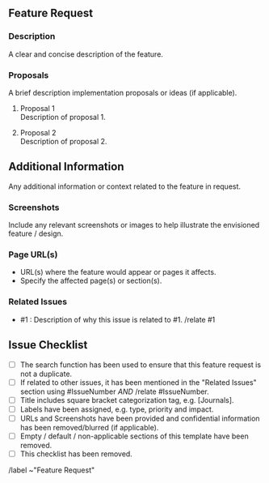 
## Feature Request

### Description
A clear and concise description of the feature.

### Proposals
A brief description implementation proposals or ideas (if applicable).

1. Proposal 1  
   Description of proposal 1.

2. Proposal 2  
   Description of proposal 2.

## Additional Information
Any additional information or context related to the feature in request.

### Screenshots
Include any relevant screenshots or images to help illustrate the envisioned feature / design.

### Page URL(s)
- URL(s) where the feature would appear or pages it affects.
- Specify the affected page(s) or section(s).

### Related Issues
- #1 : Description of why this issue is related to #1. /relate #1

## Issue Checklist 
 - [ ] The search function has been used to ensure that this feature request is not a duplicate.
 - [ ] If related to other issues, it has been mentioned in the "Related Issues" section using #IssueNumber *AND* /relate #IssueNumber.
 - [ ] Title includes square bracket categorization tag, e.g. [Journals].
 - [ ] Labels have been assigned, e.g. type, priority and impact.
 - [ ] URLs and Screenshots have been provided and confidential information has been removed/blurred (if applicable).
 - [ ] Empty / default / non-applicable sections of this template have been removed.
  - [ ] This checklist has been removed.

<!-- DEFAULT ACTIONS -->
<!--  Do not remove  -->
/label ~"Feature Request" 
<!-- =============== -->